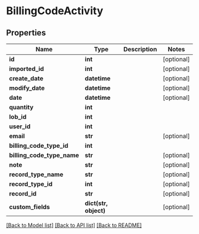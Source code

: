 # BillingCodeActivity

## Properties
Name | Type | Description | Notes
------------ | ------------- | ------------- | -------------
**id** | **int** |  | [optional] 
**imported_id** | **int** |  | [optional] 
**create_date** | **datetime** |  | [optional] 
**modify_date** | **datetime** |  | [optional] 
**date** | **datetime** |  | [optional] 
**quantity** | **int** |  | 
**lob_id** | **int** |  | 
**user_id** | **int** |  | 
**email** | **str** |  | [optional] 
**billing_code_type_id** | **int** |  | 
**billing_code_type_name** | **str** |  | [optional] 
**note** | **str** |  | [optional] 
**record_type_name** | **str** |  | [optional] 
**record_type_id** | **int** |  | [optional] 
**record_id** | **str** |  | [optional] 
**custom_fields** | **dict(str, object)** |  | [optional] 

[[Back to Model list]](../README.md#documentation-for-models) [[Back to API list]](../README.md#documentation-for-api-endpoints) [[Back to README]](../README.md)


